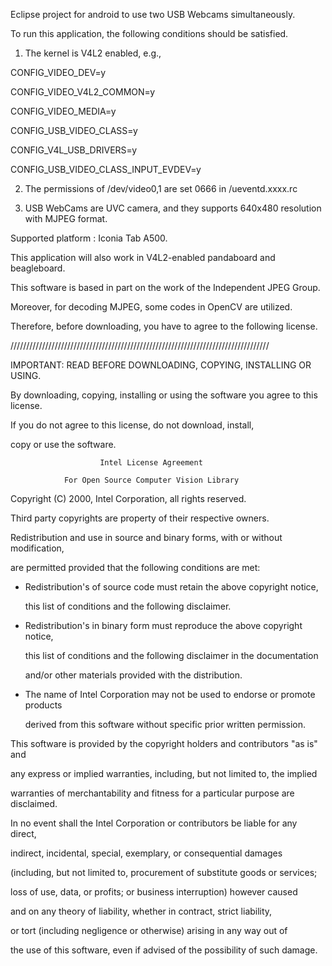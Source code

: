 Eclipse project for android to use two USB Webcams simultaneously.

To run this application, the following conditions should be satisfied.

1) The kernel is V4L2 enabled, e.g.,

 CONFIG_VIDEO_DEV=y

 CONFIG_VIDEO_V4L2_COMMON=y

 CONFIG_VIDEO_MEDIA=y

 CONFIG_USB_VIDEO_CLASS=y

 CONFIG_V4L_USB_DRIVERS=y

 CONFIG_USB_VIDEO_CLASS_INPUT_EVDEV=y

2) The permissions of /dev/video0,1 are set 0666 in /ueventd.xxxx.rc

3) USB WebCams are UVC camera, and they supports 640x480 resolution with MJPEG format.

Supported platform : Iconia Tab A500. 

 This application will also work in V4L2-enabled pandaboard and beagleboard.


This software is based in part on the work of the Independent JPEG Group.

Moreover, for decoding MJPEG, some codes in OpenCV are utilized.

Therefore, before downloading, you have to agree to the following license.

//////////////////////////////////////////////////////////////////////////////////

IMPORTANT: READ BEFORE DOWNLOADING, COPYING, INSTALLING OR USING.

By downloading, copying, installing or using the software you agree to this license.

If you do not agree to this license, do not download, install,

copy or use the software.


                        Intel License Agreement

                For Open Source Computer Vision Library

Copyright (C) 2000, Intel Corporation, all rights reserved.

Third party copyrights are property of their respective owners.

Redistribution and use in source and binary forms, with or without modification,

are permitted provided that the following conditions are met:

  * Redistribution's of source code must retain the above copyright notice,

    this list of conditions and the following disclaimer.

  * Redistribution's in binary form must reproduce the above copyright notice,

    this list of conditions and the following disclaimer in the documentation

     and/or other materials provided with the distribution.

  * The name of Intel Corporation may not be used to endorse or promote products

    derived from this software without specific prior written permission.

This software is provided by the copyright holders and contributors "as is" and

any express or implied warranties, including, but not limited to, the implied

warranties of merchantability and fitness for a particular purpose are disclaimed.

In no event shall the Intel Corporation or contributors be liable for any direct,

indirect, incidental, special, exemplary, or consequential damages

(including, but not limited to, procurement of substitute goods or services;

loss of use, data, or profits; or business interruption) however caused

and on any theory of liability, whether in contract, strict liability,

or tort (including negligence or otherwise) arising in any way out of

the use of this software, even if advised of the possibility of such damage.
